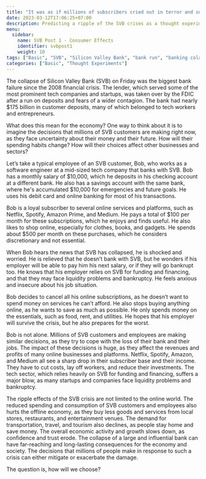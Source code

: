 ```yaml
---
title: "It was as if millions of subscribers cried out in terror and suddenly went quiet."
date: 2023-03-12T17:06:25+07:00
description: Predicting a ripple of the SVB crises as a thought experiment
menu:
  sidebar:
    name: SVB Post 1 - Consumer Effects
    identifier: svbpost1
    weight: 10
tags: ["Basic", "SVB", "Silicon Valley Bank", "bank run", "banking colapse"]
categories: ["Basic", "Thought Experiments"]
---
```


The collapse of Silicon Valley Bank (SVB) on Friday was the biggest bank failure since the 2008 financial crisis. The lender, which served some of the most prominent tech companies and startups, was taken over by the FDIC after a run on deposits and fears of a wider contagion. The bank had nearly $175 billion in customer deposits, many of which belonged to tech workers and entrepreneurs.

What does this mean for the economy? One way to think about it is to imagine the decisions that millions of SVB customers are making right now, as they face uncertainty about their money and their future. How will their spending habits change? How will their choices affect other businesses and sectors?

Let’s take a typical employee of an SVB customer, Bob, who works as a software engineer at a mid-sized tech company that banks with SVB. Bob has a monthly salary of $10,000, which he deposits in his checking account at a different bank. He also has a savings account with the same bank, where he's accumulated $10,000 for emergencies and future goals. He uses his debit card and online banking for most of his transactions.

Bob is a loyal subscriber to several online services and platforms, such as Netflix, Spotify, Amazon Prime, and Medium. He pays a total of $100 per month for these subscriptions, which he enjoys and finds useful. He also likes to shop online, especially for clothes, books, and gadgets. He spends about $500 per month on these purchases, which he considers discretionary and not essential.

When Bob hears the news that SVB has collapsed, he is shocked and worried. He is relieved that he doesn’t bank with SVB, but he wonders if his employer will be able to pay him his next salary, or if they will go bankrupt too. He knows that his employer relies on SVB for funding and financing, and that they may face liquidity problems and bankruptcy. He feels anxious and insecure about his job situation.

Bob decides to cancel all his online subscriptions, as he doesn’t want to spend money on services he can’t afford. He also stops buying anything online, as he wants to save as much as possible. He only spends money on the essentials, such as food, rent, and utilities. He hopes that his employer will survive the crisis, but he also prepares for the worst.

Bob is not alone. Millions of SVB customers and employees are making similar decisions, as they try to cope with the loss of their bank and their jobs. The impact of these decisions is huge, as they affect the revenues and profits of many online businesses and platforms. Netflix, Spotify, Amazon, and Medium all see a sharp drop in their subscriber base and their income. They have to cut costs, lay off workers, and reduce their investments. The tech sector, which relies heavily on SVB for funding and financing, suffers a major blow, as many startups and companies face liquidity problems and bankruptcy.

The ripple effects of the SVB crisis are not limited to the online world. The reduced spending and consumption of SVB customers and employees also hurts the offline economy, as they buy less goods and services from local stores, restaurants, and entertainment venues. The demand for transportation, travel, and tourism also declines, as people stay home and save money. The overall economic activity and growth slows down, as confidence and trust erode. The collapse of a large and influential bank can have far-reaching and long-lasting consequences for the economy and society. The decisions that millions of people make in response to such a crisis can either mitigate or exacerbate the damage. 

The question is, how will we choose?